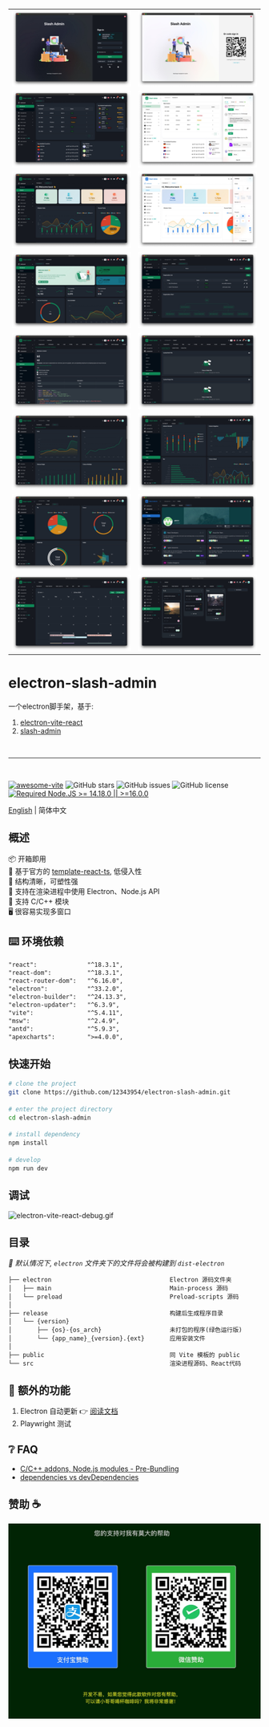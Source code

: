 <table>
  <tbody>
    <tr>
      <td><img src="./public/demo/1.jpg" /></td>
      <td><img src="./public/demo/14.jpg" /></td>
    </tr>
    <tr>
      <td><img src="./public/demo/2.jpg" /></td>
      <td><img src="./public/demo/11.jpg" /></td>
    </tr>
    <tr>
      <td><img src="./public/demo/4.jpg" /></td>
      <td><img src="./public/demo/12.jpg" /></td>
    </tr>
    <tr>
      <td><img src="./public/demo/3.jpg" /></td>
      <td><img src="./public/demo/5.jpg" /></td>
    </tr>
    <tr>
      <td><img src="./public/demo/6.jpg" /></td>
      <td><img src="./public/demo/7.jpg" /></td>
    </tr>
    <tr>
      <td><img src="./public/demo/8.jpg" /></td>
      <td><img src="./public/demo/9.jpg" /></td>
    </tr>
    <tr>
      <td><img src="./public/demo/10.jpg" /></td>
      <td><img src="./public/demo/13.jpg" /></td>
    </tr>
    <tr>
      <td><img src="./public/demo/19.jpg" /></td>
      <td><img src="./public/demo/20.jpg" /></td>
    </tr>
  </tbody>
</table>


# electron-slash-admin

一个electron脚手架，基于:
1. [electron-vite-react](https://github.com/electron-vite/electron-vite-react) 
2. [slash-admin](https://github.com/d3george/slash-admin)

<br/>
<hr/>
<br/>

[![awesome-vite](https://awesome.re/mentioned-badge.svg)](https://github.com/vitejs/awesome-vite)
![GitHub stars](https://img.shields.io/github/stars/caoxiemeihao/vite-react-electron?color=fa6470)
![GitHub issues](https://img.shields.io/github/issues/caoxiemeihao/vite-react-electron?color=d8b22d)
![GitHub license](https://img.shields.io/github/license/caoxiemeihao/vite-react-electron)
[![Required Node.JS >= 14.18.0 || >=16.0.0](https://img.shields.io/static/v1?label=node&message=14.18.0%20||%20%3E=16.0.0&logo=node.js&color=3f893e)](https://nodejs.org/about/releases)

[English](README.md) | 简体中文

## 概述

📦 开箱即用  
🎯 基于官方的 [template-react-ts](https://github.com/vitejs/vite/tree/main/packages/create-vite/template-react-ts), 低侵入性  
🌱 结构清晰，可塑性强  
💪 支持在渲染进程中使用 Electron、Node.js API  
🔩 支持 C/C++ 模块  
🖥 很容易实现多窗口  

## ⌨️ 环境依赖

```
"react":              "^18.3.1",
"react-dom":          "^18.3.1",
"react-router-dom":   "^6.16.0",
"electron":           "^33.2.0",
"electron-builder":   "^24.13.3",
"electron-updater":   "^6.3.9",
"vite":               "^5.4.11",
"msw":                "^2.4.9",
"antd":               "^5.9.3",
"apexcharts":         ">=4.0.0",
```


## 快速开始

```sh
# clone the project
git clone https://github.com/12343954/electron-slash-admin.git

# enter the project directory
cd electron-slash-admin

# install dependency
npm install

# develop
npm run dev
```

## 调试

![electron-vite-react-debug.gif](/electron-vite-react-debug.gif)

## 目录

*🚨 默认情况下, `electron` 文件夹下的文件将会被构建到 `dist-electron`*

```tree
├── electron                                 Electron 源码文件夹
│   ├── main                                 Main-process 源码
│   └── preload                              Preload-scripts 源码
│
├── release                                  构建后生成程序目录
│   └── {version}
│       ├── {os}-{os_arch}                   未打包的程序(绿色运行版)
│       └── {app_name}_{version}.{ext}       应用安装文件
│
├── public                                   同 Vite 模板的 public
└── src                                      渲染进程源码、React代码
```

<!--
## 🚨 这需要留神

默认情况下，该模板在渲染进程中集成了 Node.js，如果你不需要它，你只需要删除下面的选项. [因为它会修改 Vite 默认的配置](https://github.com/electron-vite/vite-plugin-electron-renderer#config-presets-opinionated).

```diff
# vite.config.ts

export default {
  plugins: [
    ...
-   // Use Node.js API in the Renderer-process
-   renderer({
-     nodeIntegration: true,
-   }),
    ...
  ],
}
```
-->

## 🔧 额外的功能

1. Electron 自动更新 👉 [阅读文档](src/components/update/README.zh-CN.md)
2. Playwright 测试

## ❔ FAQ

- [C/C++ addons, Node.js modules - Pre-Bundling](https://github.com/electron-vite/vite-plugin-electron-renderer#dependency-pre-bundling)
- [dependencies vs devDependencies](https://github.com/electron-vite/vite-plugin-electron-renderer#dependencies-vs-devdependencies)

## 赞助 ☕️

<img width="570" src="./public/payaw.jpg">
